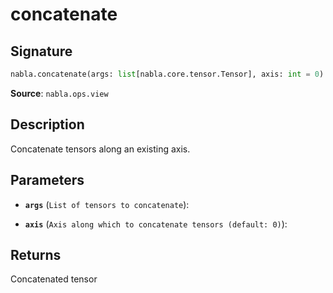 # concatenate

## Signature

```python
nabla.concatenate(args: list[nabla.core.tensor.Tensor], axis: int = 0) -> nabla.core.tensor.Tensor
```

**Source**: `nabla.ops.view`

## Description

Concatenate tensors along an existing axis.

## Parameters

- **`args`** (`List of tensors to concatenate`): 

- **`axis`** (`Axis along which to concatenate tensors (default: 0)`): 

## Returns

Concatenated tensor
